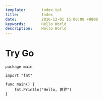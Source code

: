 ```yaml
---
template:       index.tpl
title:          Index
date:           2016-12-01 15:00:00 +0800
keywords:       Hello World
description:    Hello World
---
```


# Try Go
```golang
package main

import "fmt"

func main() {
    fmt.Println("Hello, 世界")
}
```